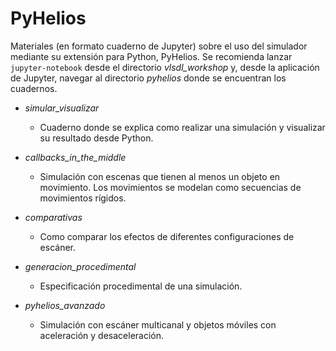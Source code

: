 # PyHelios

Materiales (en formato cuaderno de Jupyter) sobre el uso del simulador mediante su extensión para Python, PyHelios. Se recomienda lanzar `jupyter-notebook` desde el directorio *vlsdl_workshop* y, desde la aplicación de Jupyter, navegar al directorio *pyhelios* donde se encuentran los cuadernos.



* *simular_visualizar*
  * Cuaderno donde se explica como realizar una simulación y visualizar su resultado desde Python.
* *callbacks_in_the_middle*
  * Simulación con escenas que tienen al menos un objeto en movimiento. Los movimientos se modelan como secuencias de movimientos rígidos.
* *comparativas*
  * Como comparar los efectos de diferentes configuraciones de escáner.
* *generacion_procedimental*
  * Especificación procedimental de una simulación.

* *pyhelios_avanzado*
  * Simulación con escáner multicanal y objetos móviles con aceleración y desaceleración.






